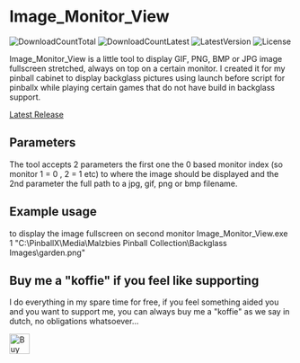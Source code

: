 # Image_Monitor_View
![DownloadCountTotal](https://img.shields.io/github/downloads/joyrider3774/Image_Monitor_View/total?label=total%20downloads&style=plastic) ![DownloadCountLatest](https://img.shields.io/github/downloads/joyrider3774/Image_Monitor_View/latest/total?style=plastic) ![LatestVersion](https://img.shields.io/github/v/tag/joyrider3774/Image_Monitor_View?label=Latest%20version&style=plastic) ![License](https://img.shields.io/github/license/joyrider3774/Image_Monitor_View?style=plastic)

Image_Monitor_View is a little tool to display GIF, PNG, BMP or JPG image fullscreen stretched, always on top on a certain monitor. I created it for my pinball cabinet to display backglass pictures using launch before script for pinballx while playing
certain games that do not have build in backglass support.

[Latest Release](https://github.com/joyrider3774/Image_Monitor_View/releases/latest)

## Parameters
The tool accepts 2 parameters the first one the 0 based monitor index  (so monitor 1 = 0 , 2 = 1 etc) to where the image should be displayed and the 2nd parameter the full path to a jpg, gif, png or bmp filename.

## Example usage
to display the image fullscreen on second monitor
Image_Monitor_View.exe 1 "C:\PinballX\Media\Malzbies Pinball Collection\Backglass Images\garden.png"

## Buy me a "koffie" if you feel like supporting 
I do everything in my spare time for free, if you feel something aided you and you want to support me, you can always buy me a "koffie" as we say in dutch, no obligations whatsoever...

<a href='https://ko-fi.com/Q5Q3BKI5S' target='_blank'><img height='36' style='border:0px;height:36px;' src='https://cdn.ko-fi.com/cdn/kofi2.png?v=3' border='0' alt='Buy Me a Coffee at ko-fi.com' /></a>
